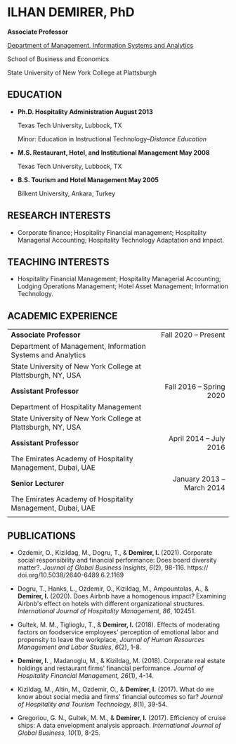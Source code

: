 # ILHAN DEMIRER, PhD

**Associate Professor**

[Department of Management, Information Systems and Analytics](https://www.plattsburgh.edu/academics/schools/business-economics/misa/index.html)

School of Business and Economics

State University of New York College at Plattsburgh

## EDUCATION

- **Ph.D. Hospitality Administration August 2013**

  Texas Tech University, Lubbock, TX

  Minor: Education in Instructional Technology–_Distance Education_

- **M.S. Restaurant, Hotel, and Institutional Management May 2008**

  Texas Tech University, Lubbock, TX

- **B.S. Tourism and Hotel Management May 2005**

  Bilkent University, Ankara, Turkey

## RESEARCH INTERESTS

- Corporate finance; Hospitality Financial management; Hospitality Managerial Accounting; Hospitality Technology Adaptation and Impact.

## TEACHING INTERESTS

- Hospitality Financial Management; Hospitality Managerial Accounting; Lodging Operations Management; Hotel Asset Management; Information Technology.

## ACADEMIC EXPERIENCE

|                                                              |                           |
| ------------------------------------------------------------ | ------------------------: |
| **Associate Professor**                                      |       Fall 2020 – Present |
| Department of Management, Information Systems and Analytics  |                           |
| State University of New York College at Plattsburgh, NY, USA |                           |
| **Assistant Professor**                                      |   Fall 2016 – Spring 2020 |
| Department of Hospitality Management                         |                           |
| State University of New York College at Plattsburgh, NY, USA |                           |
| **Assistant Professor**                                      |    April 2014 – July 2016 |
| The Emirates Academy of Hospitality Management, Dubai, UAE   |                           |
| **Senior Lecturer**                                          | January 2013 – March 2014 |
| The Emirates Academy of Hospitality Management, Dubai, UAE   |                           |
|                                                              |                           |

## PUBLICATIONS

- Ozdemir, O., Kizildag, M., Dogru, T., &amp; **Demirer, I.** (2021). Corporate social responsibility and financial performance: Does board diversity matter?. _Journal of Global Business Insights_, _6_(2), 98-116. https:// doi.org/10.5038/2640-6489.6.2.1169

- Dogru, T., Hanks, L., Ozdemir, O., Kizildag, M., Ampountolas, A., &amp; **Demirer, I.** (2020). Does Airbnb have a homogenous impact? Examining Airbnb&#39;s effect on hotels with different organizational structures. _International Journal of Hospitality Management_, _86_, 102451.

- Gultek, M. M., Tiglioglu, T., &amp; **Demirer, I.** (2018). Effects of moderating factors on foodservice employees&#39; perception of emotional labor and propensity to leave the workplace, _Journal of Human Resources Management and Labor Studies_, _6_(2), 1-8.

- **Demirer, I.** , Madanoglu, M., &amp; Kizildag, M. (2018). Corporate real estate holdings and restaurant firms&#39; financial performance. _Journal of Hospitality Financial Management, 26_(1), 4-14.

- Kizildag, M., Altin, M., Ozdemir, O., &amp; **Demirer, I.** (2017). What do we know about social media and firms&#39; financial outcomes so far? _Journal of Hospitality and Tourism Technology, 8_(1), 39-54.

- Gregoriou, G. N., Gultek, M. M., &amp; **Demirer, I.** (2017). Efficiency of cruise ships: A data envelopment analysis approach. _International Journal of Global Business, 10_(1), 8-25.
